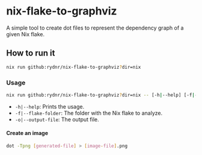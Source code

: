 # nix-flake-to-graphviz

A simple tool to create dot files to represent the dependency graph of a given Nix flake.

## How to run it

``` sh
nix run github:rydnr/nix-flake-to-graphviz?dir=nix
```

### Usage

``` sh
nix run github:rydnr/nix-flake-to-graphviz?dir=nix -- [-h|--help] [-f|--flake-folder folder] [-o|--output-file file]
```
- `-h|--help`: Prints the usage.
- `-f|--flake-folder`: The folder with the Nix flake to analyze.
- `-o|--output-file`: The output file.

#### Create an image

``` sh
dot -Tpng [generated-file] > [image-file].png
```


